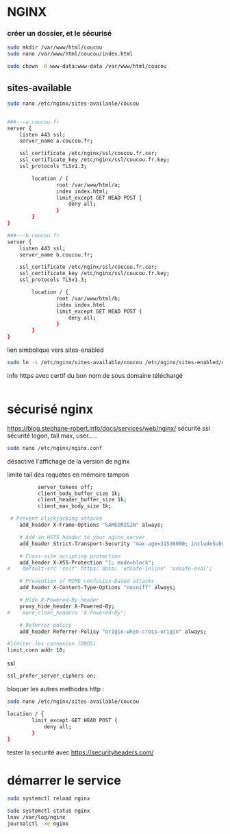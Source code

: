 # NGINX
### créer un dossier, et le sécurisé
```bash
sudo mkdir /var/www/html/coucou
sudo nano /var/www/html/coucou/index.html
```
```bash
sudo chown -R www-data:www-data /var/www/html/coucou
```

## sites-available
```bash
sudo nano /etc/nginx/sites-availanle/coucou
```
```bash

###---a.coucou.fr
server {
    listen 443 ssl;
    server_name a.coucou.fr;

    ssl_certificate /etc/nginx/ssl/coucou.fr.cer;
    ssl_certificate_key /etc/nginx/ssl/coucou.fr.key;
    ssl_protocols TLSv1.3;

        location / {
                root /var/www/html/a;
                index index.html;
                limit_except GET HEAD POST {
                    deny all;
                }
        }
}

###---b.coucou.fr
server {
    listen 443 ssl;
    server_name b.coucou.fr;

    ssl_certificate /etc/nginx/ssl/coucou.fr.cer;
    ssl_certificate_key /etc/nginx/ssl/coucou.fr.key;
    ssl_protocols TLSv1.3;

        location / {
                root /var/www/html/b;
                index index.html
                limit_except GET HEAD POST {
                    deny all;
                }
        }
}

```
lien simbolique vers sites-enabled
```bash
sudo ln -s /etc/nginx/sites-available/coucou /etc/nginx/sites-enabled/coucou
```

info https avec certif du bon nom de sous domaine téléchargé
```

```


# sécurisé nginx
https://blog.stephane-robert.info/docs/services/web/nginx/
sécurité ssl
sécurité logon, tail max, user.....
```bash
sudo nano /etc/nginx/nginx.conf
```
désactivé l'affichage de la version de nginx

limité tail des requetes en mémoire tampon

```bash
          server_tokens off;
          client_body_buffer_size 1k;
          client_header_buffer_size 1k;
          client_max_body_size 1k;

 # Prevent clickjacking attacks
    add_header X-Frame-Options "SAMEORIGIN" always;

    # Add an HSTS header to your nginx server
    add_header Strict-Transport-Security "max-age=31536000; includeSubdomains; always";

    # Cross-site scripting protection
    add_header X-XSS-Protection "1; mode=block";
#    default-src 'self' https: data: 'unsafe-inline' 'unsafe-eval';

    # Prevention of MIME confusion-based attacks
    add_header X-Content-Type-Options "nosniff" always;

    # Hide X-Powered-By header
    proxy_hide_header X-Powered-By;
#    more_clear_headers 'X-Powered-By';

    # Referrer policy
    add_header Referrer-Policy "origin-when-cross-origin" always;

#limiter les connexion (DDOS)
limit_conn addr 10;
```
ssl 
```bash
ssl_prefer_server_ciphers on;
```

bloquer les autres methodes http : 
```bash
sudo nano /etc/nginx/sites-available/coucou
```
```bash
location / {
        limit_except GET HEAD POST {
            deny all;
        }
}
```
tester la securité avec https://securityheaders.com/

# démarrer le service
```bash
sudo systemctl reload nginx

sudo systemctl status nginx
lnav /var/log/nginx
journalctl -xe nginx
```
